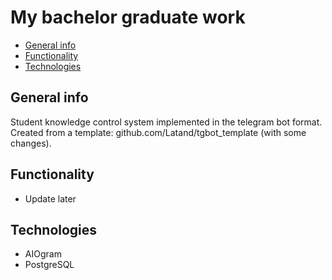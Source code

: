 # My bachelor graduate work

* [General info](#general-info)
* [Functionality](#functionality)
* [Technologies](#technologies)

## General info

Student knowledge control system implemented in the telegram bot format.
Created from a template: github.com/Latand/tgbot_template (with some changes).

## Functionality

* Update later

## Technologies

* AIOgram
* PostgreSQL